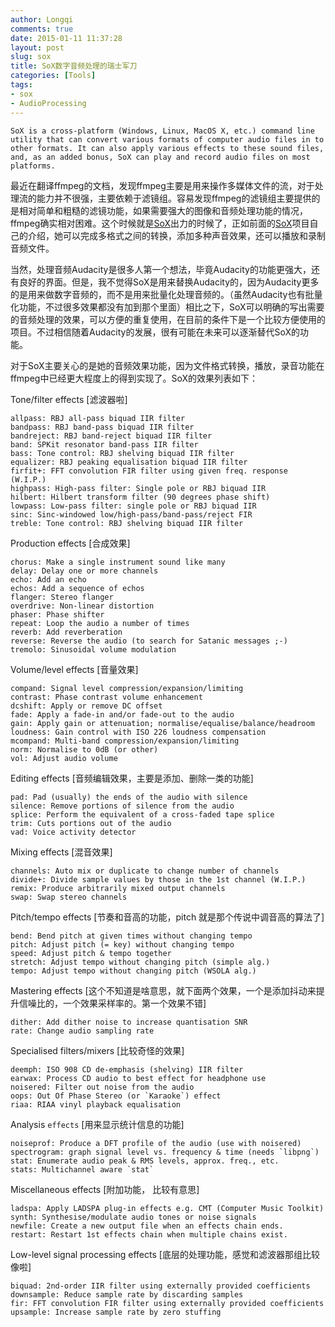 ```yaml
---
author: Longqi
comments: true
date: 2015-01-11 11:37:28
layout: post
slug: sox
title: SoX数字音频处理的瑞士军刀
categories: [Tools]
tags:
- sox
- AudioProcessing
---
```

	SoX is a cross-platform (Windows, Linux, MacOS X, etc.) command line utility that can convert various formats of computer audio files in to other formats. It can also apply various effects to these sound files, and, as an added bonus, SoX can play and record audio files on most platforms.

最近在翻译ffmpeg的文档，发现ffmpeg主要是用来操作多媒体文件的流，对于处理流的能力并不很强，主要依赖于滤镜组。容易发现ffmpeg的滤镜组主要提供的是相对简单和粗糙的滤镜功能，如果需要强大的图像和音频处理功能的情况，ffmpeg确实相对困难。这个时候就是[SoX](http://sox.sourceforge.net)出力的时候了，正如前面的[SoX](http://sox.sourceforge.net)项目自己的介绍，她可以完成多格式之间的转换，添加多种声音效果，还可以播放和录制音频文件。

当然，处理音频Audacity是很多人第一个想法，毕竟Audacity的功能更强大，还有良好的界面。但是，我不觉得SoX是用来替换Audacity的，因为Audacity更多的是用来做数字音频的，而不是用来批量化处理音频的。（虽然Audacity也有批量化功能，不过很多效果都没有加到那个里面）相比之下，SoX可以明确的写出需要的音频处理的效果，可以方便的重复使用，在目前的条件下是一个比较方便使用的项目。不过相信随着Audacity的发展，很有可能在未来可以逐渐替代SoX的功能。

对于SoX主要关心的是她的音频效果功能，因为文件格式转换，播放，录音功能在ffmpeg中已经更大程度上的得到实现了。SoX的效果列表如下：


Tone/filter effects [滤波器啦]

	allpass: RBJ all-pass biquad IIR filter
	bandpass: RBJ band-pass biquad IIR filter
	bandreject: RBJ band-reject biquad IIR filter
	band: SPKit resonator band-pass IIR filter
	bass: Tone control: RBJ shelving biquad IIR filter
	equalizer: RBJ peaking equalisation biquad IIR filter
	firfit+: FFT convolution FIR filter using given freq. response (W.I.P.)
	highpass: High-pass filter: Single pole or RBJ biquad IIR
	hilbert: Hilbert transform filter (90 degrees phase shift)
	lowpass: Low-pass filter: single pole or RBJ biquad IIR
	sinc: Sinc-windowed low/high-pass/band-pass/reject FIR
	treble: Tone control: RBJ shelving biquad IIR filter

Production effects [合成效果]

	chorus: Make a single instrument sound like many
	delay: Delay one or more channels
	echo: Add an echo
	echos: Add a sequence of echos
	flanger: Stereo flanger
	overdrive: Non-linear distortion
	phaser: Phase shifter
	repeat: Loop the audio a number of times
	reverb: Add reverberation
	reverse: Reverse the audio (to search for Satanic messages ;-)
	tremolo: Sinusoidal volume modulation

Volume/level effects [音量效果]

	compand: Signal level compression/expansion/limiting
	contrast: Phase contrast volume enhancement
	dcshift: Apply or remove DC offset
	fade: Apply a fade-in and/or fade-out to the audio
	gain: Apply gain or attenuation; normalise/equalise/balance/headroom
	loudness: Gain control with ISO 226 loudness compensation
	mcompand: Multi-band compression/expansion/limiting
	norm: Normalise to 0dB (or other)
	vol: Adjust audio volume

Editing effects [音频编辑效果，主要是添加、删除一类的功能]

	pad: Pad (usually) the ends of the audio with silence
	silence: Remove portions of silence from the audio
	splice: Perform the equivalent of a cross-faded tape splice
	trim: Cuts portions out of the audio
	vad: Voice activity detector

Mixing effects [混音效果]

	channels: Auto mix or duplicate to change number of channels
	divide+: Divide sample values by those in the 1st channel (W.I.P.)
	remix: Produce arbitrarily mixed output channels
	swap: Swap stereo channels

Pitch/tempo effects [节奏和音高的功能，pitch 就是那个传说中调音高的算法了]

	bend: Bend pitch at given times without changing tempo
	pitch: Adjust pitch (= key) without changing tempo
	speed: Adjust pitch & tempo together
	stretch: Adjust tempo without changing pitch (simple alg.)
	tempo: Adjust tempo without changing pitch (WSOLA alg.)

Mastering effects [这个不知道是啥意思，就下面两个效果，一个是添加抖动来提升信噪比的，一个效果采样率的。第一个效果不错]

	dither: Add dither noise to increase quantisation SNR
	rate: Change audio sampling rate

Specialised filters/mixers [比较奇怪的效果]

	deemph: ISO 908 CD de-emphasis (shelving) IIR filter
	earwax: Process CD audio to best effect for headphone use
	noisered: Filter out noise from the audio
	oops: Out Of Phase Stereo (or `Karaoke`) effect
	riaa: RIAA vinyl playback equalisation

Analysis `effects` [用来显示统计信息的功能]

	noiseprof: Produce a DFT profile of the audio (use with noisered)
	spectrogram: graph signal level vs. frequency & time (needs `libpng`)
	stat: Enumerate audio peak & RMS levels, approx. freq., etc.
	stats: Multichannel aware `stat`

Miscellaneous effects [附加功能， 比较有意思]

	ladspa: Apply LADSPA plug-in effects e.g. CMT (Computer Music Toolkit)
	synth: Synthesise/modulate audio tones or noise signals
	newfile: Create a new output file when an effects chain ends.
	restart: Restart 1st effects chain when multiple chains exist.

Low-level signal processing effects [底层的处理功能，感觉和滤波器那组比较像啦]

	biquad: 2nd-order IIR filter using externally provided coefficients
	downsample: Reduce sample rate by discarding samples
	fir: FFT convolution FIR filter using externally provided coefficients
	upsample: Increase sample rate by zero stuffing

